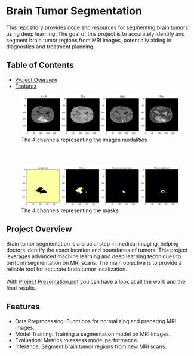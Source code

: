 # Brain Tumor Segmentation

This repository provides code and resources for segmenting brain tumors using deep learning. The goal of this project is to accurately identify and segment brain tumor regions from MRI images, potentially aiding in diagnostics and treatment planning.

## Table of Contents
- [Project Overview](#Project-Overview)
- [Features](#Features)

<figure>
<img src="/DATA/channels.png" alt="Channels Image"/>
<figure-caption>The 4 channels representing the images modalities</figure-caption>
</figure>

</br> </br> 

<figure>
<img src="/DATA/masks.png" alt="Channels Image"/>
<figure-caption>The 4 channels representing the masks</figure-caption>
</figure>



## Project Overview

Brain tumor segmentation is a crucial step in medical imaging, helping doctors identify the exact location and boundaries of tumors. This project leverages advanced machine learning and deep learning techniques to perform segmentation on MRI scans. 
The main objective is to provide a reliable tool for accurate brain tumor localization. \
\
With [Project Presentation.pdf](/Project_Presentation.pdf)  you can have a look at all the work and the final results.

## Features

- Data Preprocessing: Functions for normalizing and preparing MRI images.
- Model Training: Training a segmentation model on MRI images.
- Evaluation: Metrics to assess model performance.
- Inference: Segment brain tumor regions from new MRI scans.


